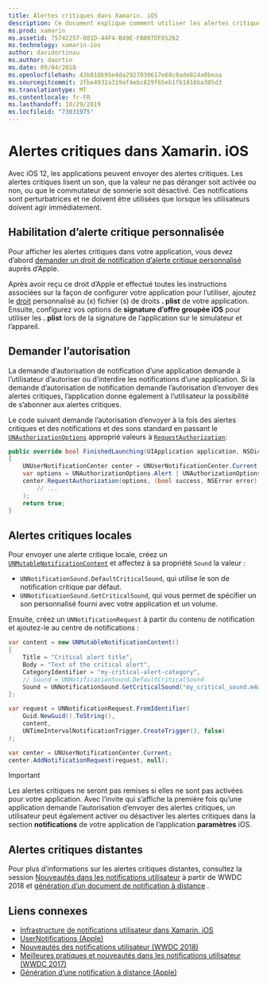 ```yaml
---
title: Alertes critiques dans Xamarin. iOS
description: Ce document explique comment utiliser les alertes critiques avec Xamarin. iOS. Les alertes critiques, introduites avec iOS 12, sont des notifications d’interruption qui lisent un son, que la déconnexion ne soit pas activée ou que le commutateur de sonnerie soit désactivé.
ms.prod: xamarin
ms.assetid: 75742257-081D-44F4-B49E-FB807DF85262
ms.technology: xamarin-ios
author: davidortinau
ms.author: daortin
ms.date: 09/04/2018
ms.openlocfilehash: 43b810b95e4da2927030617e68c0ade824a0beaa
ms.sourcegitcommit: 2fbe4932a319af4ebc829f65eb1fb1816ba305d3
ms.translationtype: MT
ms.contentlocale: fr-FR
ms.lasthandoff: 10/29/2019
ms.locfileid: "73031975"
---
```

# <a name="critical-alerts-in-xamarinios"></a>Alertes critiques dans Xamarin. iOS

Avec iOS 12, les applications peuvent envoyer des alertes critiques. Les alertes critiques lisent un son, que la valeur ne pas déranger soit activée ou non, ou que le commutateur de sonnerie soit désactivé. Ces notifications sont perturbatrices et ne doivent être utilisées que lorsque les utilisateurs doivent agir immédiatement.

## <a name="custom-critical-alert-entitlement"></a>Habilitation d’alerte critique personnalisée

Pour afficher les alertes critiques dans votre application, vous devez d’abord [demander un droit de notification d’alerte critique personnalisé](https://developer.apple.com/contact/request/notifications-critical-alerts-entitlement/) auprès d’Apple.

Après avoir reçu ce droit d’Apple et effectué toutes les instructions associées sur la façon de configurer votre application pour l’utiliser, ajoutez le [droit](~/ios/deploy-test/provisioning/entitlements.md) personnalisé au (x) fichier (s) de droits **. plist** de votre application. Ensuite, configurez vos options de **signature d’offre groupée iOS** pour utiliser les **. plist** lors de la signature de l’application sur le simulateur et l’appareil.

## <a name="request-authorization"></a>Demander l’autorisation

La demande d’autorisation de notification d’une application demande à l’utilisateur d’autoriser ou d’interdire les notifications d’une application. Si la demande d’autorisation de notification demande l’autorisation d’envoyer des alertes critiques, l’application donne également à l’utilisateur la possibilité de s’abonner aux alertes critiques.

Le code suivant demande l’autorisation d’envoyer à la fois des alertes critiques et des notifications et des sons standard en passant le [`UNAuthorizationOptions`](xref:UserNotifications.UNAuthorizationOptions) approprié
valeurs à [`RequestAuthorization`](xref:UserNotifications.UNUserNotificationCenter.RequestAuthorization*):

```csharp
public override bool FinishedLaunching(UIApplication application, NSDictionary launchOptions)
{
    UNUserNotificationCenter center = UNUserNotificationCenter.Current;
    var options = UNAuthorizationOptions.Alert | UNAuthorizationOptions.Sound | UNAuthorizationOptions.CriticalAlert;
    center.RequestAuthorization(options, (bool success, NSError error) => {
        // ...
    );
    return true;
}
```

## <a name="local-critical-alerts"></a>Alertes critiques locales

Pour envoyer une alerte critique locale, créez un [`UNMutableNotificationContent`](xref:UserNotifications.UNMutableNotificationContent)
et affectez à sa propriété `Sound` la valeur :

- `UNNotificationSound.DefaultCriticalSound`, qui utilise le son de notification critique par défaut.
- `UNNotificationSound.GetCriticalSound`, qui vous permet de spécifier un son personnalisé fourni avec votre application et un volume.

Ensuite, créez un `UNNotificationRequest` à partir du contenu de notification et ajoutez-le au centre de notifications :

```csharp
var content = new UNMutableNotificationContent()
{
    Title = "Critical alert title",
    Body = "Text of the critical alert",
    CategoryIdentifier = "my-critical-alert-category",
    // Sound = UNNotificationSound.DefaultCriticalSound
    Sound = UNNotificationSound.GetCriticalSound("my_critical_sound.m4a", 1.0f)
};

var request = UNNotificationRequest.FromIdentifier(
    Guid.NewGuid().ToString(),
    content,
    UNTimeIntervalNotificationTrigger.CreateTrigger(3, false)
);

var center = UNUserNotificationCenter.Current;
center.AddNotificationRequest(request, null);
```

> [!IMPORTANT]
> Les alertes critiques ne seront pas remises si elles ne sont pas activées pour votre application. Avec l’invite qui s’affiche la première fois qu’une application demande l’autorisation d’envoyer des alertes critiques, un utilisateur peut également activer ou désactiver les alertes critiques dans la section **notifications** de votre application de l’application **paramètres** iOS.

## <a name="remote-critical-alerts"></a>Alertes critiques distantes

Pour plus d’informations sur les alertes critiques distantes, consultez la session [Nouveautés dans les notifications utilisateur](https://developer.apple.com/videos/play/wwdc2018/710/) à partir de WWDC 2018 et [génération d’un document de notification à distance](https://developer.apple.com/documentation/usernotifications/setting_up_a_remote_notification_server/generating_a_remote_notification) .

## <a name="related-links"></a>Liens connexes

- [Infrastructure de notifications utilisateur dans Xamarin. iOS](~/ios/platform/user-notifications/index.md)
- [UserNotifications (Apple)](https://developer.apple.com/documentation/usernotifications?language=objc)
- [Nouveautés des notifications utilisateur (WWDC 2018)](https://developer.apple.com/videos/play/wwdc2018/710/)
- [Meilleures pratiques et nouveautés dans les notifications utilisateur (WWDC 2017)](https://developer.apple.com/videos/play/wwdc2017/708/)
- [Génération d’une notification à distance (Apple)](https://developer.apple.com/documentation/usernotifications/setting_up_a_remote_notification_server/generating_a_remote_notification)

